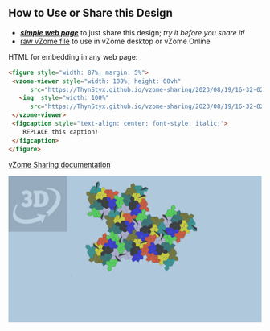 
## How to Use or Share this Design

 - [***simple web page***](<https://ThynStyx.github.io/vzome-sharing/2023/08/19/16-32-02-RF-spectre-8-supertile-supercluster-Fig-A1-3b/>) to just share this design; *try it before you share it!*
 - [raw vZome file](<https://raw.githubusercontent.com/ThynStyx/vzome-sharing/main/2023/08/19/16-32-02-RF-spectre-8-supertile-supercluster-Fig-A1-3b/RF-spectre-8-supertile-supercluster-Fig-A1-3b.vZome>) to use in vZome desktop or vZome Online
 
 HTML for embedding in any web page:
 ```html
<figure style="width: 87%; margin: 5%">
  <vzome-viewer style="width: 100%; height: 60vh"
       src="https://ThynStyx.github.io/vzome-sharing/2023/08/19/16-32-02-RF-spectre-8-supertile-supercluster-Fig-A1-3b/RF-spectre-8-supertile-supercluster-Fig-A1-3b.vZome" >
    <img  style="width: 100%"
       src="https://ThynStyx.github.io/vzome-sharing/2023/08/19/16-32-02-RF-spectre-8-supertile-supercluster-Fig-A1-3b/RF-spectre-8-supertile-supercluster-Fig-A1-3b.png" >
  </vzome-viewer>
  <figcaption style="text-align: center; font-style: italic;">
     REPLACE this caption!
  </figcaption>
</figure>
 ```

[vZome Sharing documentation](https://vzome.github.io/vzome/sharing.html#how-it-works)

![Image](<RF-spectre-8-supertile-supercluster-Fig-A1-3b.png>)

